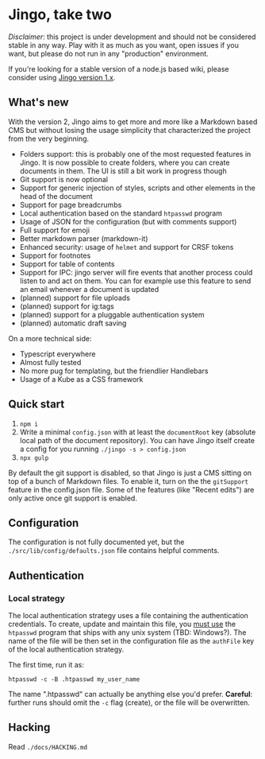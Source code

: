 # Jingo, take two

_Disclaimer_: this project is under development and should not be considered stable in any way. Play with it as much as you want, open issues if you want, but please do not run in any "production" environment.

If you're looking for a stable version of a node.js based wiki, please consider using [Jingo version 1.x](https://github.com/claudioc/jingo).

## What's new

With the version 2, Jingo aims to get more and more like a Markdown based CMS but without losing the usage simplicity that characterized the project from the very beginning.

- Folders support: this is probably one of the most requested features in Jingo. It is now possible to create folders, where you can create documents in them. The UI is still a bit work in progress though
- Git support is now optional
- Support for generic injection of styles, scripts and other elements in the head of the document
- Support for page breadcrumbs
- Local authentication based on the standard `htpasswd` program
- Usage of JSON for the configuration (but with comments support)
- Full support for emoji
- Better markdown parser (markdown-it)
- Enhanced security: usage of `helmet` and support for CRSF tokens
- Support for footnotes
- Support for table of contents
- Support for IPC: jingo server will fire events that another process could listen to and act on them. You can for example use this feature to send an email whenever a document is updated
- (planned) support for file uploads
- (planned) support for ig:tags
- (planned) support for a pluggable authentication system
- (planned) automatic draft saving

On a more technical side:

- Typescript everywhere
- Almost fully tested
- No more pug for templating, but the friendlier Handlebars
- Usage of a Kube as a CSS framework

## Quick start

1.  `npm i`
2.  Write a minimal `config.json` with at least the `documentRoot` key (absolute local path of the document repository). You can have Jingo itself create a config for you running `./jingo -s > config.json`
3.  `npx gulp`

By default the git support is disabled, so that Jingo is just a CMS sitting on top of a bunch of Markdown files. To enable it, turn on the the `gitSupport` feature in the config.json file. Some of the features (like "Recent edits") are only active once git support is enabled.

## Configuration

The configuration is not fully documented yet, but the `./src/lib/config/defaults.json` file contains helpful comments.

## Authentication

### Local strategy

The local authentication strategy uses a file containing the authentication credentials. To create, update and maintain this file, you [must use](https://httpd.apache.org/docs/2.4/programs/htpasswd.html) the `htpasswd` program that ships with any unix system (TBD: Windows?). The name of the file will be then set in the configuration file as the `authFile` key of the local authentication strategy.

The first time, run it as:

```
htpasswd -c -B .htpasswd my_user_name
```

The name ".htpasswd" can actually be anything else you'd prefer. **Careful**: further runs should omit the `-c` flag (create), or the file will be overwritten.

## Hacking

Read `./docs/HACKING.md`
